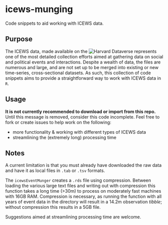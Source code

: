 # icews-munging
Code snippets to aid working with ICEWS data.

## Purpose

The ICEWS data, made available on the ![Harvard Dataverse](https://dataverse.harvard.edu/dataverse/icews) represents one of the most detailed collection efforts aimed at gathering data on social and political events and interactions. Despite a wealth of data, the files are numerous and large, and are not set up to be merged into existing or new time-series, cross-sectional datasets. As such, this collection of code snippets aims to provide a straightforward way to work with ICEWS data in `R`.

## Usage

<!-- To install the code file from GitHub:

```r
## install devtools if not already
if (!requireNamespace("devtools", quietly = TRUE)) {
  install.packages("devtools")
}
## install icews-munging from Github
devtools::install_github("democracyobserver/icews-munging")
``` -->
**It is not currently recommended to download or import from this repo.** Until this message is removed, consider this code incomplete. Feel free to fork or create issues to help work on the following:

* more functionality & working with different types of ICEWS data 
* streamlining the (extremely long) processing time 

## Notes

A current limitation is that you must already have downloaded the raw data and have it as local files in `.tab` or `.tsv` formats. 

The `icewsEventMunger` creates a `.rds` file using compression. Between loading the various large text files and writing out with compression this function takes a long time (>30m) to process on moderately fast machines with 16GB RAM. Compression is necessary, as running the function with all years of event data in the directory will result in a 14.2m observation *tibble*; without compression this results in a 5GB file.

Suggestions aimed at streamlining processing time are welcome.